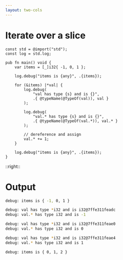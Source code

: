 ```yaml
---
layout: two-cols
---
```

<h1>Iterate over a slice</h1>

<Transform scale="0.85">

```zig
const std = @import("std");
const log = std.log;

pub fn main() void {
    var items = [_]i32{ -1, 0, 1 };

    log.debug("items is {any}", .{items});

    for (&items) |*val| {
        log.debug(
            "val has type {s} and is {}",
            .{ @typeName(@TypeOf(val)), val }
        );

        log.debug(
            "val.* has type {s} and is {}",
            .{ @typeName(@TypeOf(val.*)), val.* }
        );

        // dereference and assign
        val.* += 1;
    }

    log.debug("items is {any}", .{items});
}
```

</Transform>

::right::

<h1>Output</h1>

<Transform scale="0.85">

```sh
debug: items is { -1, 0, 1 }

debug: val has type *i32 and is i32@7ffe311feadc
debug: val.* has type i32 and is -1

debug: val has type *i32 and is i32@7ffe311feae0
debug: val.* has type i32 and is 0

debug: val has type *i32 and is i32@7ffe311feae4
debug: val.* has type i32 and is 1

debug: items is { 0, 1, 2 }
```

</Transform>

<!--
We can use a **capture** in a `for` loop. If the captured value is null, the for exits automatically.

We can use a first capture for the value, and a second capture for its index.

- `for` is an expression, like `while`
- `for` can be labeled, like `while`
- `for` can have a `inline` keyword, like `while`
-->
